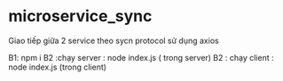 # microservice_sync
Giao tiếp giữa 2 service theo sycn protocol sử dụng axios

B1: npm i
B2 :chạy server : node index.js ( trong server)
B2 : chạy client : node index.js (trong client)
